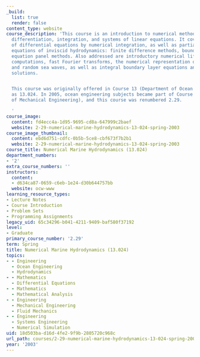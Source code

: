 ```yaml
---
_build:
  list: true
  render: false
content_type: website
course_description: 'This course is an introduction to numerical methods: interpolation,
  differentiation, integration, and systems of linear equations. It covers the solution
  of differential equations by numerical integration, as well as partial differential
  equations of inviscid hydrodynamics: finite difference methods, boundary integral
  equation panel methods. Also addressed are introductory numerical lifting surface
  computations, fast Fourier transforms, the numerical representation of deterministic
  and random sea waves, as well as integral boundary layer equations and numerical
  solutions.


  This course was originally offered in Course 13 (Department of Ocean Engineering)
  as 13.024. In 2005, ocean engineering subjects became part of Course 2 (Department
  of Mechanical Engineering), and this course was renumbered 2.29.

  '
course_image:
  content: fd4ecc4a-1d95-9695-cd8a-647999c2baef
  website: 2-29-numerical-marine-hydrodynamics-13-024-spring-2003
course_image_thumbnail:
  content: ebd6d751-cdfc-0b5b-5ce8-cbf673f7b2b1
  website: 2-29-numerical-marine-hydrodynamics-13-024-spring-2003
course_title: Numerical Marine Hydrodynamics (13.024)
department_numbers:
- '2'
extra_course_numbers: ''
instructors:
  content:
  - d634ca87-0659-c6eb-1e24-d30b644757bb
  website: ocw-www
learning_resource_types:
- Lecture Notes
- Course Introduction
- Problem Sets
- Programming Assignments
legacy_uid: 65c34296-b041-4211-9409-baf580f37192
level:
- Graduate
primary_course_number: '2.29'
term: Spring
title: Numerical Marine Hydrodynamics (13.024)
topics:
- - Engineering
  - Ocean Engineering
  - Hydrodynamics
- - Mathematics
  - Differential Equations
- - Mathematics
  - Mathematical Analysis
- - Engineering
  - Mechanical Engineering
  - Fluid Mechanics
- - Engineering
  - Systems Engineering
  - Numerical Simulation
uid: 18d503ba-d16d-4fe2-9f9b-2805720c968c
url_path: courses/2-29-numerical-marine-hydrodynamics-13-024-spring-2003
year: '2003'
---
```

